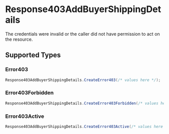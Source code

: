 # Response403AddBuyerShippingDetails

The credentials were invalid or the caller did not have permission to act on the resource.


## Supported Types

### Error403

```csharp
Response403AddBuyerShippingDetails.CreateError403(/* values here */);
```

### Error403Forbidden

```csharp
Response403AddBuyerShippingDetails.CreateError403Forbidden(/* values here */);
```

### Error403Active

```csharp
Response403AddBuyerShippingDetails.CreateError403Active(/* values here */);
```
